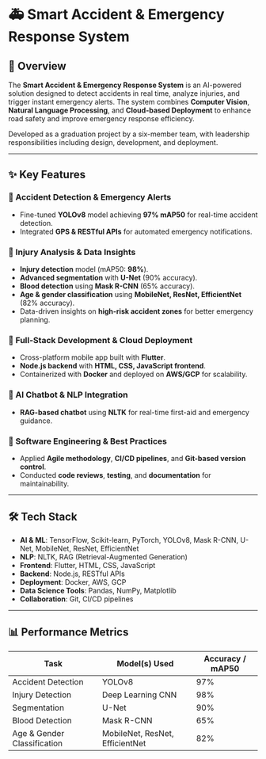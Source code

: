 # 🚑 Smart Accident & Emergency Response System  

## 📌 Overview  
The **Smart Accident & Emergency Response System** is an AI-powered solution designed to detect accidents in real time, analyze injuries, and trigger instant emergency alerts. The system combines **Computer Vision**, **Natural Language Processing**, and **Cloud-based Deployment** to enhance road safety and improve emergency response efficiency.  

Developed as a graduation project by a six-member team, with leadership responsibilities including design, development, and deployment.  

---

## ✨ Key Features  

### 🔹 Accident Detection & Emergency Alerts  
- Fine-tuned **YOLOv8** model achieving **97% mAP50** for real-time accident detection.  
- Integrated **GPS & RESTful APIs** for automated emergency notifications.  

### 🔹 Injury Analysis & Data Insights  
- **Injury detection** model (mAP50: **98%**).  
- **Advanced segmentation** with **U-Net** (90% accuracy).  
- **Blood detection** using **Mask R-CNN** (65% accuracy).  
- **Age & gender classification** using **MobileNet, ResNet, EfficientNet** (82% accuracy).  
- Data-driven insights on **high-risk accident zones** for better emergency planning.  

### 🔹 Full-Stack Development & Cloud Deployment  
- Cross-platform mobile app built with **Flutter**.  
- **Node.js backend** with **HTML, CSS, JavaScript frontend**.  
- Containerized with **Docker** and deployed on **AWS/GCP** for scalability.  

### 🔹 AI Chatbot & NLP Integration  
- **RAG-based chatbot** using **NLTK** for real-time first-aid and emergency guidance.  

### 🔹 Software Engineering & Best Practices  
- Applied **Agile methodology**, **CI/CD pipelines**, and **Git-based version control**.  
- Conducted **code reviews**, **testing**, and **documentation** for maintainability.  

---

## 🛠️ Tech Stack  

- **AI & ML**: TensorFlow, Scikit-learn, PyTorch, YOLOv8, Mask R-CNN, U-Net, MobileNet, ResNet, EfficientNet  
- **NLP**: NLTK, RAG (Retrieval-Augmented Generation)  
- **Frontend**: Flutter, HTML, CSS, JavaScript  
- **Backend**: Node.js, RESTful APIs  
- **Deployment**: Docker, AWS, GCP  
- **Data Science Tools**: Pandas, NumPy, Matplotlib  
- **Collaboration**: Git, CI/CD pipelines  

---

## 📊 Performance Metrics  

| Task                    | Model(s) Used                           | Accuracy / mAP50 |
|--------------------------|-----------------------------------------|------------------|
| Accident Detection       | YOLOv8                                  | 97%              |
| Injury Detection         | Deep Learning CNN                       | 98%              |
| Segmentation             | U-Net                                   | 90%              |
| Blood Detection          | Mask R-CNN                              | 65%              |
| Age & Gender Classification | MobileNet, ResNet, EfficientNet      | 82%              |

